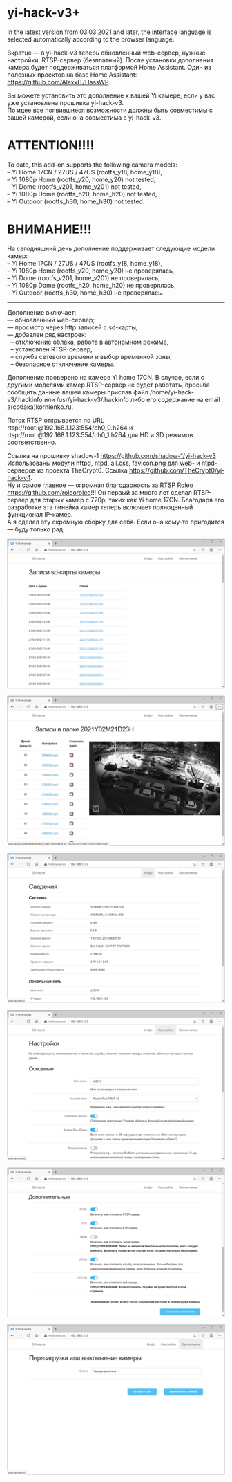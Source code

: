# yi-hack-v3+
In the latest version from 03.03.2021 and later, the interface language is selected automatically according to the browser language.  

Вкратце — в yi-hack-v3 теперь обновленный web-сервер, нужные настройки, RTSP-сервер (безплатный). После установки дополнения камера будет поддерживаться платформой Home Assistant. Один из полезных проектов на базе Home Assistant: https://github.com/AlexxIT/HassWP.

Вы можете установить это дополнение к вашей Yi камере, если у вас уже установлена прошивка yi-hack-v3.  
По идее все появившиеся возможности должны быть совместимы с вашей камерой, если она совместима с yi-hack-v3.


ATTENTION!!!!
=============
To date, this add-on supports the following camera models:  
– Yi Home 17CN / 27US / 47US (rootfs_y18, home_y18),  
– Yi 1080p Home (rootfs_y20, home_y20) not tested,  
– Yi Dome (rootfs_v201, home_v201) not tested,  
– Yi 1080p Dome (rootfs_h20, home_h20) not tested,  
– Yi Outdoor (rootfs_h30, home_h30) not tested.  


ВНИМАНИЕ!!!
===========
На сегодняшний день дополнение поддерживает следующие модели камер:  
– Yi Home 17CN / 27US / 47US (rootfs_y18, home_y18),  
– Yi 1080p Home (rootfs_y20, home_y20) не проверялась,  
– Yi Dome (rootfs_v201, home_v201) не проверялась,  
– Yi 1080p Dome (rootfs_h20, home_h20) не проверялась,  
– Yi Outdoor (rootfs_h30, home_h30) не проверялась.  


* * * * *

Дополнение включает:  
— обновленный web-сервер;  
— просмотр через http записей с sd-карты;  
— добавлен ряд настроек:  
             – отключение облака, работа в автономном режиме,  
             – установлен RTSP-сервер,  
             – служба сетевого времени и выбор временной зоны,  
             – безопасное отключение камеры.  

Дополнение проверено на камере Yi home 17CN. В случае, если с другими моделями камер RTSP-сервер не будет работать, просьба сообщить данные вашей камеры прислав файл /home/yi-hack-v3/.hackinfo или /usr/yi-hack-v3/.hackinfo либо его содержание на email a(собака)kornienko.ru.

Поток RTSP открывается по URL rtsp://root:@192.168.1.123:554/ch0_0.h264 и rtsp://root:@192.168.1.123:554/ch0_1.h264 для HD и SD режимов соответственно.

Ссылка на прошивку shadow-1 https://github.com/shadow-1/yi-hack-v3  
Использованы модули httpd, ntpd, all.css, favicon.png для web- и ntpd- серверов из проекта TheCrypt0. Ссылка https://github.com/TheCrypt0/yi-hack-v4.  
Ну и самое главное — огромная благодарность за RTSP Roleo https://github.com/roleoroleo!!! Он первый за много лет сделал RTSP-сервер для старых камер с 720p, таких как Yi home 17CN. Благодаря его разработке эта линейка камер теперь включает полноценный функционал IP-камер.  
А я сделал эту скромную сборку для себя. Если она кому-то пригодится — буду только рад.

![Просмотр папок с записями](https://github.com/Arkady23/yi-hack-v3plus/blob/main/Screenshots/image_2021_02_21T13_57_08_096Z.png?raw=true)

![Просмотр записей](https://github.com/Arkady23/yi-hack-v3plus/blob/main/Screenshots/image_2021_02_21T13_57_46_079Z.png?raw=true)

![Просмотр сведений о камере](https://github.com/Arkady23/yi-hack-v3plus/blob/main/Screenshots/image_2021_02_21T13_58_25_773Z.png?raw=true)

![Просмотр настроек 1 ч.](https://github.com/Arkady23/yi-hack-v3plus/blob/main/Screenshots/image_2021_02_21T13_59_08_416Z.png?raw=true)

![Просмотр настроек 2 ч.](https://github.com/Arkady23/yi-hack-v3plus/blob/main/Screenshots/image_2021_02_21T13_59_47_582Z.png?raw=true)

![Выключение/Перезагрузка](https://github.com/Arkady23/yi-hack-v3plus/blob/main/Screenshots/image_2021_02_21T14_00_09_418Z.png?raw=true)
